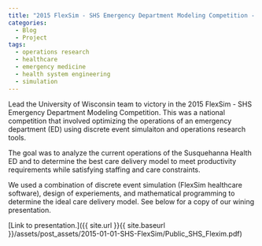 ```yaml
---
title: "2015 FlexSim - SHS Emergency Department Modeling Competition - Test"
categories:
  - Blog
  - Project
tags:
  - operations research
  - healthcare
  - emergency medicine
  - health system engineering
  - simulation
---
```



Lead the University of Wisconsin team to victory in the 2015 FlexSim - SHS Emergency Department Modeling Competition. This was a national competition that involved optimizing the operations of an emergency department (ED) using discrete event simulaiton and operations research tools.

The goal was to analyze the current operations of the Susquehanna Health ED and to determine the best care delivery model to meet productivity requirements while satisfying staffing and care constraints.

We used a combination of discrete event simulation (FlexSim healthcare software), design of experiements, and mathematical programming to determine the ideal care delivery model. See below for a copy of our wining presentation.

[Link to presentation.]({{ site.url }}{{ site.baseurl }}/assets/post_assets/2015-01-01-SHS-FlexSim/Public_SHS_Flexim.pdf)
